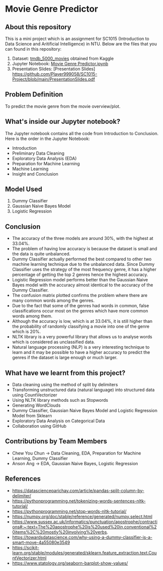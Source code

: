 # Movie Genre Predictor

## About this repository
This is a mini project which is an assignment for SC1015 (Introduction to Data Science and Aritificial Intelligence) in NTU. Below are the files that you can found in this repository:

  1. Dataset: [tmdb_5000_movies](https://github.com/Player999058/SC1015-Project/blob/main/tmdb_5000_movies.csv) obtained from Kaggle
  2. Jupyter Notebook: [Movie Genre Predictor.ipynb](https://github.com/Player999058/SC1015-Project/blob/main/Movie%20Genre%20Predictor.ipynb)
  3. Presentation Slides: [Presentation Slides] https://github.com/Player999058/SC1015-Project/blob/main/PresentationSlides.pdf

## Problem Definition
To predict the movie genre from the movie overview/plot.

## What's inside our Jupyter notebook?
The Jupyter notebook contains all the code from Introduction to Conclusion. Here is the order in the Jupyter Notebook:

  - Introduction
  - Preliminary Data Cleaning 
  - Exploratory Data Analysis (EDA)
  - Preparation for Machine Learning
  - Machine Learning
  - Insight and Conclusion

## Model Used
1. Dummy Classifier
2. Gaussian Naive Bayes Model
3. Logistic Regression

## Conclusion
* The accuracy of the three models are around 30%, with the highest at 33.04%.
* The problem of having low accuracy is because the dataset is small and the data is quite unbalanced.
* Dummy Classifier actually performed the best compared to other two machine learning technique due to the unbalanced data. Since Dummy Classifier uses the strategy of the most frequency genre, it has a higher percentage of getting the top 2 genres hence the highest accuracy.
* Logistic Regression model performs better than the Gaussian Naive Bayes model with the accuracy almost identical to the accuracy of the Dummy Classifier.
* The confusion matrix plotted confirms the problem where there are many common words among the genres.
* Due to the fact that some of the genres had words in common, false classifications occur most on the genres which have more common words among them.
* Although the accuracy is low, which is at 33.04%, it is still higher than the probability of randomly classifying a movie into one of the genre which is 20%.
* NLTK library is a very powerful library that allows us to analyse words which is considered as unclassified data.
* Natural language processing (NLP) is a very interesting technique to learn and it may be possible to have a higher accuracy to predict the genres if the dataset is large enough or much larger.

## What have we learnt from this project?
* Data cleaning using the method of split by delimiters
* Transforming unstructured data (natural language) into structured data using CountVectorizer
* Using NLTK library methods such as Stopwords
* Generating WordClouds
* Dummy Classifier, Gaussian Naive Bayes Model and Logistic Regression Model from Sklearn
* Exploratory Data Analysis on Categorical Data
* Collaboration using GitHub

## Contributions by Team Members
- Chew You Chun -> Data Cleaning, EDA, Preparation for Machine Learning, Dummy Classifier
- Anson Ang -> EDA, Gaussian Naive Bayes, Logistic Regression

## References
- https://datascienceparichay.com/article/pandas-split-column-by-delimiter/
- https://pythonprogramming.net/tokenizing-words-sentences-nltk-tutorial/
- https://pythonprogramming.net/stop-words-nltk-tutorial/
- https://numpy.org/doc/stable/reference/generated/numpy.select.html
- https://www.sussex.ac.uk/informatics/punctuation/apostrophe/contractions#:~:text=The%20apostrophe%20is%20used%20in,conventional%20items%2C%20mostly%20involving%20verbs.
- https://towardsdatascience.com/why-using-a-dummy-classifier-is-a-smart-move-4a55080e3549
- https://scikit-learn.org/stable/modules/generated/sklearn.feature_extraction.text.CountVectorizer.html
- https://www.statology.org/seaborn-barplot-show-values/
